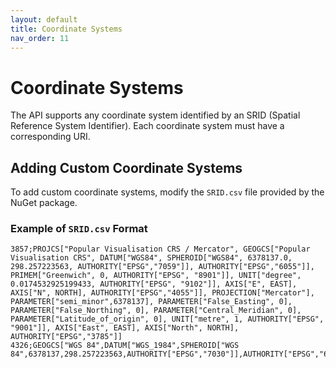 ```yaml
---
layout: default
title: Coordinate Systems
nav_order: 11
---
```


# Coordinate Systems

The API supports any coordinate system identified by an SRID (Spatial Reference System Identifier). Each coordinate system must have a corresponding URI.

## Adding Custom Coordinate Systems
To add custom coordinate systems, modify the `SRID.csv` file provided by the NuGet package.

### Example of `SRID.csv` Format
```
3857;PROJCS["Popular Visualisation CRS / Mercator", GEOGCS["Popular Visualisation CRS", DATUM["WGS84", SPHEROID["WGS84", 6378137.0, 298.257223563, AUTHORITY["EPSG","7059"]], AUTHORITY["EPSG","6055"]], PRIMEM["Greenwich", 0, AUTHORITY["EPSG", "8901"]], UNIT["degree", 0.0174532925199433, AUTHORITY["EPSG", "9102"]], AXIS["E", EAST], AXIS["N", NORTH], AUTHORITY["EPSG","4055"]], PROJECTION["Mercator"], PARAMETER["semi_minor",6378137], PARAMETER["False_Easting", 0], PARAMETER["False_Northing", 0], PARAMETER["Central_Meridian", 0], PARAMETER["Latitude_of_origin", 0], UNIT["metre", 1, AUTHORITY["EPSG", "9001"]], AXIS["East", EAST], AXIS["North", NORTH], AUTHORITY["EPSG","3785"]]
4326;GEOGCS["WGS 84",DATUM["WGS_1984",SPHEROID["WGS 84",6378137,298.257223563,AUTHORITY["EPSG","7030"]],AUTHORITY["EPSG","6326"]],PRIMEM["Greenwich",0,AUTHORITY["EPSG","8901"]],UNIT["degree",0.01745329251994328,AUTHORITY["EPSG","9122"]],AUTHORITY["EPSG","4326"]]
```